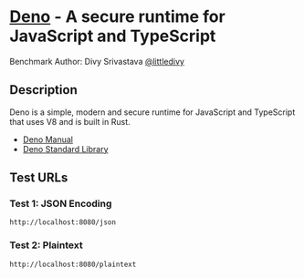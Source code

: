 # [Deno](https://deno.land/) - A secure runtime for JavaScript and TypeScript

Benchmark Author: Divy Srivastava [@littledivy](https://github.com/littledivy)

## Description

Deno is a simple, modern and secure runtime for JavaScript and TypeScript that
uses V8 and is built in Rust.

- [Deno Manual](https://deno.land/manual)
- [Deno Standard Library](https://deno.land/std)

## Test URLs

### Test 1: JSON Encoding

    http://localhost:8080/json

### Test 2: Plaintext

    http://localhost:8080/plaintext
